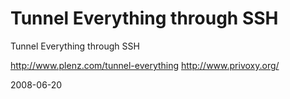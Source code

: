 # Tunnel Everything through SSH

Tunnel Everything through SSH

http://www.plenz.com/tunnel-everything
http://www.privoxy.org/




2008-06-20